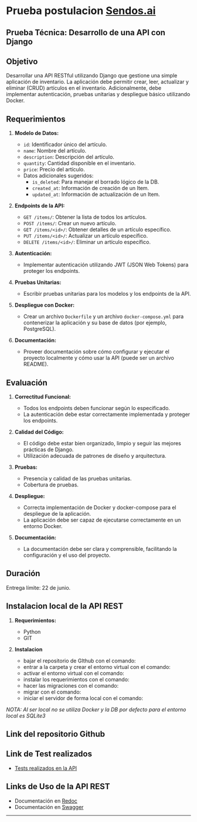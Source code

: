 # Prueba postulacion [Sendos.ai](https://sendos.ai/)

## Prueba Técnica: Desarrollo de una API con Django

## Objetivo

Desarrollar una API RESTful utilizando Django que gestione una simple aplicación de inventario. La aplicación debe permitir crear, leer, actualizar y eliminar (CRUD) artículos en el inventario. Adicionalmente, debe implementar autenticación, pruebas unitarias y despliegue básico utilizando Docker.

## Requerimientos

1. **Modelo de Datos:**

      - `id`: Identificador único del artículo.
      - `name`: Nombre del artículo.
      - `description`: Descripción del artículo.
      - `quantity`: Cantidad disponible en el inventario.
      - `price`: Precio del artículo.
      - Datos adicionales sugeridos:
        - `is_deleted`: Para manejar el borrado lógico de la DB.
        - `created_at`: Información de creación de un Item.
        - `updated_at`: Información de actualización de un Item.

2. **Endpoints de la API:**

      - `GET /items/`: Obtener la lista de todos los artículos.
      - `POST /items/`: Crear un nuevo artículo.
      - `GET /items/<id>/`: Obtener detalles de un artículo específico.
      - `PUT /items/<id>/`: Actualizar un artículo específico.
      - `DELETE /items/<id>/`: Eliminar un artículo específico.

3. **Autenticación:**

      - Implementar autenticación utilizando JWT (JSON Web Tokens) para proteger los endpoints.

4. **Pruebas Unitarias:**

      - Escribir pruebas unitarias para los modelos y los endpoints de la API.

5. **Despliegue con Docker:**

      - Crear un archivo `Dockerfile` y un archivo `docker-compose.yml` para contenerizar la aplicación y su base de datos (por ejemplo, PostgreSQL).

6. **Documentación:**

      - Proveer documentación sobre cómo configurar y ejecutar el proyecto localmente y cómo usar la API (puede ser un archivo README).

## Evaluación

1. **Correctitud Funcional:**

      - Todos los endpoints deben funcionar según lo especificado.
      - La autenticación debe estar correctamente implementada y proteger los endpoints.

2. **Calidad del Código:**

      - El código debe estar bien organizado, limpio y seguir las mejores prácticas de Django.
      - Utilización adecuada de patrones de diseño y arquitectura.

3. **Pruebas:**

      - Presencia y calidad de las pruebas unitarias.
      - Cobertura de pruebas.

4. **Despliegue:**

      - Correcta implementación de Docker y docker-compose para el despliegue de la aplicación.
      - La aplicación debe ser capaz de ejecutarse correctamente en un entorno Docker.

5. **Documentación:**

      - La documentación debe ser clara y comprensible, facilitando la configuración y el uso del proyecto.

## Duración

Entrega límite: 22 de junio.

## Instalacion local de la API REST
1. **Requerimientos:**
      - Python
      - GIT

2. **Instalacion**
      - bajar el repositorio de GIthub con el comando:
      - entrar a la carpeta y crear el entorno virtual con el comando:
      - activar el entorno virtual con el comando:
      - instalar los requerimientos con el comando:
      - hacer las migraciones con el comando:
      - migrar con el comando:
      - iniciar el servidor de forma local con el comando:

*NOTA: Al ser local no se utiliza Docker y la DB por defecto para el entorno local es SQLite3*

## Link del repositorio Github


## Link de Test realizados

- [Tests realizados en la API](test/)

## Links de Uso de la API REST

- Documentación en [Redoc](api/v1/docs/redoc/)
- Documentación en [Swagger](api/v1/docs/swagger/)

---